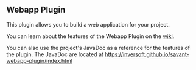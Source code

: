 ## Webapp Plugin

This plugin allows you to build a web application for your project.

You can learn about the features of the Webapp Plugin on the [wiki](https://github.com/inversoft/savant-webapp-plugin/wiki/Home).

You can also use the project's JavaDoc as a reference for the features of the plugin. The JavaDoc are located at https://inversoft.github.io/savant-webapp-plugin/index.html
